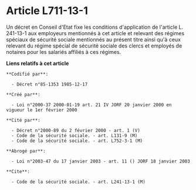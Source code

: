 # Article L711-13-1

Un décret en Conseil d'Etat fixe les conditions d'application de l'article L. 241-13-1 aux employeurs mentionnés à cet
article et relevant des régimes spéciaux de sécurité sociale mentionnés au présent titre ainsi qu'à ceux relevant du régime
spécial de sécurité sociale des clercs et employés de notaires pour les salariés affiliés à ces régimes.

**Liens relatifs à cet article**

	**Codifié par**:

	  - Décret n°85-1353 1985-12-17

	**Créé par**:

	  - Loi n°2000-37 2000-01-19 art. 21 IV JORF 20 janvier 2000 en vigueur le 1er février 2000

	**Cité par**:

	  - Décret n°2000-89 du 2 février 2000 - art. 1 (V)
	  - Code de la sécurité sociale. - art. L131-9 (M)
	  - Code de la sécurité sociale. - art. L752-3-1 (M)

	**Abrogé par**:

	  - Loi n°2003-47 du 17 janvier 2003 - art. 11 () JORF 18 janvier 2003

	**Cite**:

	  - Code de la sécurité sociale. - art. L241-13-1 (M)
